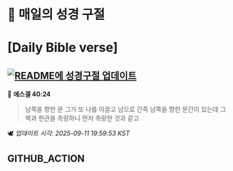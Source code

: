 # 🙏 매일의 성경 구절
# [Daily Bible verse]
## [![README에 성경구절 업데이트](https://github.com/DONGSUKA/first_test/actions/workflows/update-readme-bible.yml/badge.svg)](https://github.com/DONGSUKA/first_test/actions/workflows/update-readme-bible.yml)
<!-- START_BIBLE_VERSE -->
📖 **에스겔 40:24**
> 남쪽을 향한 문 그가 또 나를 이끌고 남으로 간즉 남쪽을 향한 문간이 있는데 그 벽과 현관을 측량하니 먼저 측량한 것과 같고

🕊️ _업데이트 시각: 2025-09-11 19:59:53 KST_
  <!-- END_BIBLE_VERSE -->
## GITHUB_ACTION
